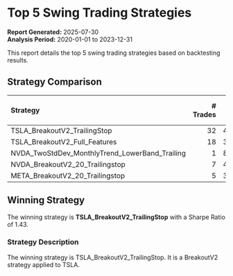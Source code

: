 # Top 5 Swing Trading Strategies

**Report Generated:** 2025-07-30  
**Analysis Period:** 2020-01-01 to 2023-12-31

This report details the top 5 swing trading strategies based on backtesting results.

## Strategy Comparison

| Strategy                                       |   # Trades |   Equity Final [$] |   Return [%] |   Win Rate [%] |   Best Trade [%] |   Worst Trade [%] |   Avg. Trade [%] |   Sharpe Ratio |
|:-----------------------------------------------|-----------:|-------------------:|-------------:|---------------:|-----------------:|------------------:|-----------------:|---------------:|
| TSLA_BreakoutV2_TrailingStop                   |         32 |             426871 |        326.9 |           53.1 |           3933.7 |            -946.3 |            537.4 |           1.43 |
| TSLA_BreakoutV2_Full_Features                  |         18 |             326075 |        226.1 |           50   |           4116.6 |           -1198.4 |            454.8 |           1.31 |
| NVDA_TwoStdDev_MonthlyTrend_LowerBand_Trailing |          1 |             804686 |        704.7 |          100   |          70468.6 |           70468.6 |          70468.6 |           1.24 |
| NVDA_BreakoutV2_20_Trailingstop                |          7 |             476826 |        376.8 |           42.9 |          14305.5 |           -1523.6 |           2917.8 |           1.23 |
| META_BreakoutV2_20_Trailingstop                |          5 |             362728 |        262.7 |           40   |          15677.7 |           -3131.9 |           2955.8 |           1.22 |

## Winning Strategy

The winning strategy is **TSLA_BreakoutV2_TrailingStop** with a Sharpe Ratio of 1.43.

### Strategy Description

The winning strategy is TSLA_BreakoutV2_TrailingStop. It is a BreakoutV2 strategy applied to TSLA.

